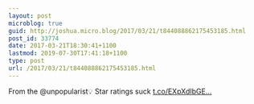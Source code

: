 ```yaml
---
layout: post
microblog: true
guid: http://joshua.micro.blog/2017/03/21/t844088862175453185.html
post_id: 33774
date: 2017-03-21T18:30:41+1100
lastmod: 2019-07-30T17:41:18+1100
type: post
url: /2017/03/21/t844088862175453185.html
---
```

From the @unpopularist💡 Star ratings suck [t.co/EXpXdIbGE...](https://t.co/EXpXdIbGE8)
